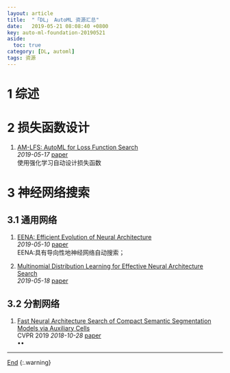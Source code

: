```yaml
---
layout: article
title:  "「DL」 AutoML 资源汇总"
date:   2019-05-21 08:08:40 +0800
key: auto-ml-foundation-20190521
aside:
  toc: true
category: [DL, automl]
tags: 资源
---
```

<span id='head'></span>  

<!--more-->


# 1 综述

# 2 损失函数设计
1. [AM-LFS: AutoML for Loss Function Search](http://cn.arxiv.org/abs/1905.07375)   
*2019-05-17* [paper](https://arxiv.org/abs/1905.07375)    
使用强化学习自动设计损失函数    

# 3 神经网络搜索
## 3.1 通用网络
1. [EENA: Efficient Evolution of Neural Architecture](http://cn.arxiv.org/abs/1905.07320)   
*2019-05-10* [paper](https://arxiv.org/abs/1905.07320)   
EENA:具有导向性地神经网络自动搜索；   

1. [Multinomial Distribution Learning for Effective Neural Architecture Search](https://arxiv.org/abs/1905.07529)   
*2019-05-18* [paper](https://arxiv.org/abs/1905.07529)   

## 3.2 分割网络
1. [Fast Neural Architecture Search of Compact Semantic Segmentation Models via Auxiliary Cells](http://cn.arxiv.org/abs/1810.10804)   
CVPR 2019 *2018-10-28* [paper](https://arxiv.org/abs/1810.10804)     
$\bullet \bullet$   

-------------------  
[End](#head)
{:.warning}  
